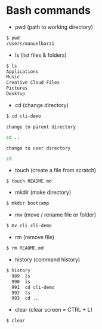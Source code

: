 # Bash commands

- pwd (path to working directory)

```sh
$ pwd
/Users/manuelbarzi
```

- ls (list files & folders)

```sh
$ ls
Applications
Music
Creative Cloud Files
Pictures
Desktop
```

- cd (change directory)

```sh
$ cd cli-demo
```

    change to parent directory

```sh
cd ..
```

    change to user directory

```sh
cd
```

- touch (create a file from scratch)

```sh
$ touch README.md
```

- mkdir (make directory)

```sh
$ mkdir bootcamp
```

- mv (move / rename file or folder)

```sh
$ mv cli cli-demo
```

- rm (remove file)

```sh
$ rm README.md
```

- history (command history)

```sh
$ history
  989  ls
  990  ls
  991  cd cli-demo
  992  ls
  993  cd ..
```

- clear (clear screen = CTRL + L)

```sh
$ clear
```
